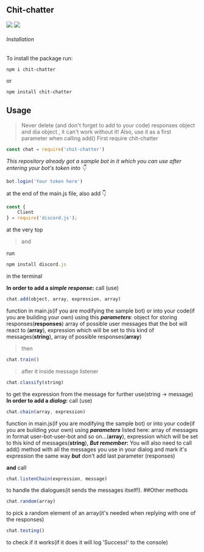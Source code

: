 ##  Chit-chatter
[![](https://img.shields.io/github/languages/code-size/badges/shields.svg)](https://github.com/Valentin1503/chit-chatter)
[![](https://img.shields.io/github/license/:user/:repo.svg)](https://github.com/Valentin1503/chit-chatter)
###### Installation
To install the package run:

```
npm i chit-chatter
```
or 
```
npm install chit-chatter
```

## Usage
> Never delete (and don't forget to add to your code) responses object and dia object , it can't work without it! Also, use it as a first parameter when calling add()
> First require chit-chatter 
```js
const chat = require('chit-chatter')
```
*This repository already got a sample bot in it which you can use after entering your bot's token into :point_down:*
```JavaScript
bot.login('Your token here')
```
at the end of the main.js file, also add :point_down:

```js
const {
    Client
} = require('discord.js');
```
at the very top

> and

run 

```js
npm install discord.js 

```
in the terminal

**In order to add a _simple response_:** call (use)

```JavaScript
chat.add(object, array, expression, array)

```
function in main.js(if you are modifying the sample bot)
or into your code(if you are building your own) using this **_parameters_**:
object for storing responses(**responses**)
array of possible user messages that the bot will react to (**array**),
expression which will be set to this kind of messages(**string**),
array of possible responses(**array**)

> then

```js
chat.train()
```
> after it inside message listener
```JavaScript
chat.classify(string)
```
to get the expression from the message for further use(string -> message)
**In order to add a  _dialog_:** call (use)

```JavaScript
chat.chain(array, expression)
```
function in main.js(if you are modifying the sample bot)
or into your code(if you are building your own) using **_parameters_** listed here:
array of messages in format user-bot-user-bot and so on...(**array**),
expression which will be set to this kind of messages(**string**),
**_But_ _remember_:**
You will also need to call add() method with all the messages you use in your dialog and mark it's expression the same way **_but_** don't add last parameter (responses)

**and**
call
```JavaScript
chat.listenChain(expression, message)
```
to handle the dialogues(it sends the messages itself!).
##Other methods

```JavaScript
chat.random(array)
```
to pick a random element of an array(it's needed when replying with one of the responses)

```JavaScript
chat.testing()
```
to check if it works(if it does it will log 'Success!' to the console)
